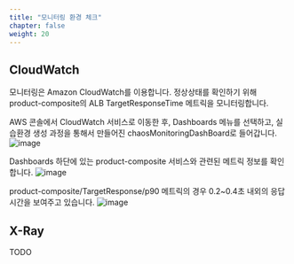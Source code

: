 ```yaml
---
title: "모니터링 환경 체크"
chapter: false
weight: 20
---
```


## CloudWatch
모니터링은 Amazon CloudWatch를 이용합니다. 정상상태를 확인하기 위해 product-composite의 ALB TargetResponseTime 메트릭을 모니터링합니다.

AWS 콘솔에서 CloudWatch 서비스로 이동한 후, Dashboards 메뉴를 선택하고, 실습환경 생성 과정을 통해서 만들어진 chaosMonitoringDashBoard로 들어갑니다.
![image](/images/20_ec2/monitoring_01.png)

Dashboards 하단에 있는 product-composite 서비스와 관련된 메트릭 정보를 확인합니다.
![image](/images/20_ec2/monitoring_02.png)

product-composite/TargetResponse/p90 메트릭의 경우 0.2~0.4초 내외의 응답시간을 보여주고 있습니다.
![image](/images/20_ec2/monitoring_03.png)

## X-Ray
TODO
